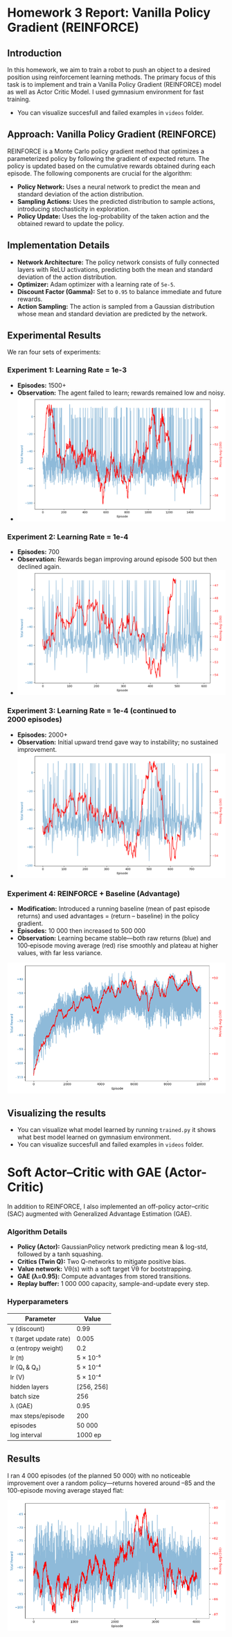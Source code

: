 # Homework 3 Report: Vanilla Policy Gradient (REINFORCE)

## Introduction

In this homework, we aim to train a robot to push an object to a desired position using reinforcement learning methods. The primary focus of this task is to implement and train a Vanilla Policy Gradient (REINFORCE) model as well as Actor Critic Model. I used gymnasium environment for fast training.
- You can visualize succesfull and failed examples in `videos` folder.
  
## Approach: Vanilla Policy Gradient (REINFORCE)

REINFORCE is a Monte Carlo policy gradient method that optimizes a parameterized policy by following the gradient of expected return. The policy is updated based on the cumulative rewards obtained during each episode. The following components are crucial for the algorithm:

- **Policy Network:** Uses a neural network to predict the mean and standard deviation of the action distribution.
- **Sampling Actions:** Uses the predicted distribution to sample actions, introducing stochasticity in exploration.
- **Policy Update:** Uses the log-probability of the taken action and the obtained reward to update the policy.

## Implementation Details

- **Network Architecture:** The policy network consists of fully connected layers with ReLU activations, predicting both the mean and standard deviation of the action distribution.
- **Optimizer:** Adam optimizer with a learning rate of `5e-5`.
- **Discount Factor (Gamma):** Set to `0.95` to balance immediate and future rewards.
- **Action Sampling:** The action is sampled from a Gaussian distribution whose mean and standard deviation are predicted by the network.

## Experimental Results

We ran four sets of experiments:

### Experiment 1: Learning Rate = 1e-3

- **Episodes:** 1500+
- **Observation:** The agent failed to learn; rewards remained low and noisy.
- ![Plot 1](plots/total_reward_plot_2025-04-06_13-50-22.png)

### Experiment 2: Learning Rate = 1e-4

- **Episodes:** 700
- **Observation:** Rewards began improving around episode 500 but then declined again.
- ![Plot 2](plots/total_reward_plot_2025-04-06_19-30-30.png)

### Experiment 3: Learning Rate = 1e-4 (continued to 2000 episodes)

- **Episodes:** 2000+
- **Observation:** Initial upward trend gave way to instability; no sustained improvement.
- ![Plot 3](plots/total_reward_plot_2025-04-06_21-10-32.png)

### Experiment 4: REINFORCE + Baseline (Advantage)

- **Modification:** Introduced a running baseline (mean of past episode returns) and used advantages = (return – baseline) in the policy gradient.
- **Episodes:** 10 000 then increased to 500 000
- **Observation:** Learning became stable—both raw returns (blue) and 100‑episode moving average (red) rise smoothly and plateau at higher values, with far less variance.

![Final plot](plots/total_reward_plot_2025-04-20_01-00-34.png)

## Visualizing the results

- You can visualize what model learned by running `trained.py` it shows what best model learned on gymnasium environment.
- You can visualize succesfull and failed examples in `videos` folder.


# Soft Actor–Critic with GAE (Actor-Critic)

In addition to REINFORCE, I also implemented an off-policy actor–critic (SAC) augmented with Generalized Advantage Estimation (GAE).

### Algorithm Details

- **Policy (Actor):** GaussianPolicy network predicting mean & log-std, followed by a tanh squashing.
- **Critics (Twin Q):** Two Q-networks to mitigate positive bias.
- **Value network:** Vθ(s) with a soft target V̄θ for bootstrapping.
- **GAE (λ=0.95):** Compute advantages from stored transitions.
- **Replay buffer:** 1 000 000 capacity, sample-and-update every step.

### Hyperparameters

| Parameter               | Value        |
|-------------------------|--------------|
| γ (discount)            | 0.99         |
| τ (target update rate)  | 0.005        |
| α (entropy weight)      | 0.2          |
| lr (π)                  | 5 × 10⁻⁵     |
| lr (Q₁ & Q₂)            | 5 × 10⁻⁴     |
| lr (V)                  | 5 × 10⁻⁴     |
| hidden layers           | [256, 256]   |
| batch size              | 256          |
| λ (GAE)                 | 0.95         |
| max steps/episode       | 200          |
| episodes                | 50 000       |
| log interval            | 1000 ep      |


## Results
I ran 4 000 episodes (of the planned 50 000) with no noticeable improvement over a random policy—returns hovered around –85 and the 100-episode moving average stayed flat:

![Final Actor-critic plot](plots/total_reward_plot_2025-04-22_18-16-54.png)
